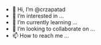 - 👋 Hi, I’m @crzapatad
- 👀 I’m interested in ...
- 🌱 I’m currently learning ...
- 💞️ I’m looking to collaborate on ...
- 📫 How to reach me ...

<!---
crzapatad/crzapatad is a ✨ special ✨ repository because its `README.md` (this file) appears on your GitHub profile.
You can click the Preview link to take a look at your changes.
--->
